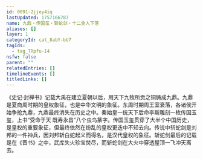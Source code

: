 ```yaml
---
id: 0091-2jjey4iq
lastUpdated: 1757166787
name: 九鼎・传国玺・斩蛇剑・十二金人下落
aliases: []
layer: 1
categoryId: cat_8abY-bU7
tagIds:
  - tag_TRpfu-I4
nsfw: false
parent: ""
relatedEntries: []
timelineEvents: []
titledLinks: []
---
```


《史记·封禅书》记载大禹在建立夏朝以后，用天下九牧所贡之铜铸成九鼎。九鼎是夏商周时期的皇权象征，也是中华文明的象征。东周时期周王室衰落，各诸侯开始争抢九鼎，九鼎最终消失在历史之中。秦始皇一统天下后命李斯雕刻一枚传国玉玺，上书“受命于天 既寿永昌”八个虫鸟篆字。传国玉玺贯穿了大半个中国历史，是皇权的重要象征，但最终依然在纷乱的皇权更迭中不知去向。传说中斩蛇剑是刘邦的一件神兵，因刘邦斩白蛇起义而得名，是汉代皇权的象征。斩蛇剑最后的记载是在《晋书》之中，武库失火珍宝焚尽，而斩蛇剑在大火中穿透屋顶一飞冲天离去。